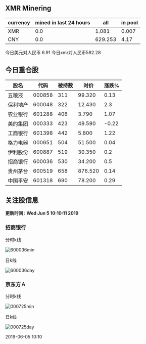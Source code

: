 ## XMR Minering

|currency|mined in last 24 hours|all|in pool|
|---|---|---|---|
|XMR|0.0|1.081|0.007|
|CNY|0.0|629.253|4.17|

今日美元对人民币 6.91	今日xmr对人民币582.28


## 今日重仓股 

|股名|代码|被持数|时价|涨跌%|
|---|---|---|---|---|
|五粮液|000858|311|99.320|0.13|
|保利地产|600048|322|12.430|2.3|
|农业银行|601288|406|3.790|1.07|
|美的集团|000333|423|49.590|-0.22|
|工商银行|601398|442|5.800|1.22|
|格力电器|000651|504|51.500|0.04|
|伊利股份|600887|519|30.350|0.2|
|招商银行|600036|530|34.200|0.5|
|贵州茅台|600519|658|876.520|0.14|
|中国平安|601318|690|78.200|0.29|

## 关注股信息
**更新时间 : Wed Jun  5 10:10:11 2019**
### 招商银行 
分时k线

![600036min](http://image.sinajs.cn/newchart/min/n/sh600036.gif)

日k线

![600036day](http://image.sinajs.cn/newchart/daily/n/sh600036.gif)

### 京东方Ａ 
分时k线

![000725min](http://image.sinajs.cn/newchart/min/n/sz000725.gif)

日k线

![000725day](http://image.sinajs.cn/newchart/daily/n/sz000725.gif)

2019-06-05 10:10